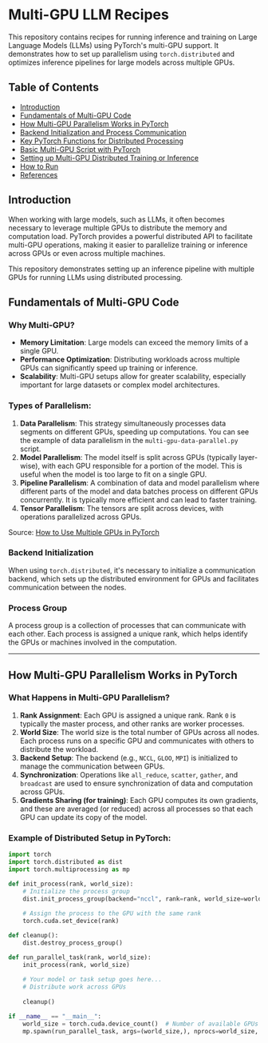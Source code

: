 # Multi-GPU LLM Recipes

This repository contains recipes for running inference and training on Large Language Models (LLMs) using PyTorch's multi-GPU support. It demonstrates how to set up parallelism using `torch.distributed` and optimizes inference pipelines for large models across multiple GPUs.

## Table of Contents
- [Introduction](#introduction)
- [Fundamentals of Multi-GPU Code](#fundamentals-of-multi-gpu-code)
- [How Multi-GPU Parallelism Works in PyTorch](#how-multi-gpu-parallelism-works-in-pytorch)
- [Backend Initialization and Process Communication](#backend-initialization-and-process-communication)
- [Key PyTorch Functions for Distributed Processing](#key-pytorch-functions-for-distributed-processing)
- [Basic Multi-GPU Script with PyTorch](#basic-multi-gpu-script-with-pytorch)
- [Setting up Multi-GPU Distributed Training or Inference](#setting-up-multi-gpu-distributed-training-or-inference)
- [How to Run](#how-to-run)
- [References](#references)

## Introduction

When working with large models, such as LLMs, it often becomes necessary to leverage multiple GPUs to distribute the memory and computation load. PyTorch provides a powerful distributed API to facilitate multi-GPU operations, making it easier to parallelize training or inference across GPUs or even across multiple machines.

This repository demonstrates setting up an inference pipeline with multiple GPUs for running LLMs using distributed processing.

## Fundamentals of Multi-GPU Code

### Why Multi-GPU?
- **Memory Limitation**: Large models can exceed the memory limits of a single GPU.
- **Performance Optimization**: Distributing workloads across multiple GPUs can significantly speed up training or inference.
- **Scalability**: Multi-GPU setups allow for greater scalability, especially important for large datasets or complex model architectures.

### Types of Parallelism:
1. **Data Parallelism**: This strategy simultaneously processes data segments on different GPUs, speeding up computations. You can see the example of data parallelism in the `multi-gpu-data-parallel.py` script.
2. **Model Parallelism**: The model itself is split across GPUs (typically layer-wise), with each GPU responsible for a portion of the model. This is useful when the model is too large to fit on a single GPU.
3. **Pipeline Parallelism**: A combination of data and model parallelism where different parts of the model and data batches process on different GPUs concurrently. It is typically more efficient and can lead to faster training.
4. **Tensor Parallelism**: The tensors are split across devices, with operations parallelized across GPUs.

Source: [How to Use Multiple GPUs in PyTorch](https://saturncloud.io/blog/how-to-use-multiple-gpus-in-pytorch/)

### Backend Initialization
When using `torch.distributed`, it's necessary to initialize a communication backend, which sets up the distributed environment for GPUs and facilitates communication between the nodes.

### Process Group
A process group is a collection of processes that can communicate with each other. Each process is assigned a unique rank, which helps identify the GPUs or machines involved in the computation.

---

## How Multi-GPU Parallelism Works in PyTorch

### What Happens in Multi-GPU Parallelism?

1. **Rank Assignment**: Each GPU is assigned a unique rank. Rank `0` is typically the master process, and other ranks are worker processes.
2. **World Size**: The world size is the total number of GPUs across all nodes. Each process runs on a specific GPU and communicates with others to distribute the workload.
3. **Backend Setup**: The backend (e.g., `NCCL`, `GLOO`, `MPI`) is initialized to manage the communication between GPUs.
4. **Synchronization**: Operations like `all_reduce`, `scatter`, `gather`, and `broadcast` are used to ensure synchronization of data and computation across GPUs.
5. **Gradients Sharing (for training)**: Each GPU computes its own gradients, and these are averaged (or reduced) across all processes so that each GPU can update its copy of the model.

### Example of Distributed Setup in PyTorch:

```python
import torch
import torch.distributed as dist
import torch.multiprocessing as mp

def init_process(rank, world_size):
    # Initialize the process group
    dist.init_process_group(backend="nccl", rank=rank, world_size=world_size)
    
    # Assign the process to the GPU with the same rank
    torch.cuda.set_device(rank)

def cleanup():
    dist.destroy_process_group()

def run_parallel_task(rank, world_size):
    init_process(rank, world_size)
    
    # Your model or task setup goes here...
    # Distribute work across GPUs
    
    cleanup()

if __name__ == "__main__":
    world_size = torch.cuda.device_count()  # Number of available GPUs
    mp.spawn(run_parallel_task, args=(world_size,), nprocs=world_size, join=True)